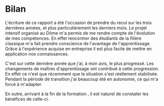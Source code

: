 # Bilan

L'écriture de ce rapport a été l'occasion de prendre du recul sur les trois dernières années, et plus particulièrement les derniers mois.
Le projet intensif organisé au Dôme m'a permis de me rendre compte de l'évolution de mes compétences.
En effet rencontrer des étudiants de la filière classique m'a fait prendre conscience de l'avantage de l'apprentissage. Grâce à l'expérience acquise en entreprise il est plus facile de mettre en application nos connaissances.

C'est sur cette dernière année que j'ai, à mon avis, le plus progressé.
Les changements de maîtres d'apprentissage ont contribué à cette progression. En effet ce n'est que récemment que la situation s'est réellement stabilisée. Pendant la période de transition j'ai beaucoup été en autonomie, ce qui m'a forcé à m'adapter.

En outre, arrivant à la fin de la formation , il est naturel de constater les bénéfices de celle-ci.
